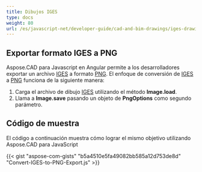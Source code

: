```yaml
---
title: Dibujos IGES
type: docs
weight: 80
url: /es/javascript-net/developer-guide/cad-and-bim-drawings/iges-drawings/
---
```


## **Exportar formato IGES a PNG**

Aspose.CAD para Javascript en Angular permite a los desarrolladores exportar un archivo [IGES](https://docs.fileformat.com/cad/iges/) a formato [PNG](https://docs.fileformat.com/image/png/).
El enfoque de conversión de [IGES](https://docs.fileformat.com/cad/iges/) a [PNG](https://docs.fileformat.com/image/png/) funciona de la siguiente manera:

1. Carga el archivo de dibujo [IGES](https://docs.fileformat.com/cad/iges/) utilizando el método **Image.load**.
1. Llama a **Image.save** pasando un objeto de **PngOptions** como segundo parámetro.

## Código de muestra

El código a continuación muestra cómo lograr el mismo objetivo utilizando Aspose.CAD para JavaScript

{{< gist "aspose-com-gists" "b5a4510e5fa49082bb585a12d753de8d" "Convert-IGES-to-PNG-Export.js" >}}
